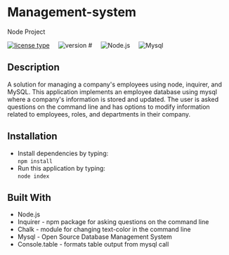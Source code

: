 # Management-system
Node Project

[![license type](https://img.shields.io/badge/License-MIT-yellow)](#License) &nbsp;&nbsp;&nbsp; 	 ![version #](https://img.shields.io/badge/Version-1.0-blue) &nbsp;&nbsp;&nbsp; 	 ![Node.js](https://img.shields.io/badge/Built_with-Node.js-green) &nbsp;&nbsp;&nbsp; 	 ![Mysql](https://img.shields.io/badge/Database-Mysql-orange) 


## Description  

 A solution for managing a company's employees using node, inquirer, and MySQL.  This application implements an employee database using mysql where a company's information is stored and updated.  The user is asked questions on the command line and has options to  modify information related to employees, roles, and departments in their company.
 
## Installation  

  * Install dependencies by typing:  
   `npm install`
  * Run this application by typing:   
  `node index` 
 
## Built With  

* Node.js
* Inquirer - npm package for asking questions on the command line
* Chalk - module for changing text-color in the command line
* Mysql - Open Source Database Management System
* Console.table - formats table output from mysql call
